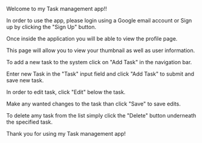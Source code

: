 Welcome to my Task management app!!

In order to use the app, please login using a Google email account or Sign up by clicking the "Sign Up" button.

Once inside the application you will be able to view the profile page.

This page will allow you to view your thumbnail as well as user information.

To add a new task to the system click on "Add Task" in the navigation bar.

Enter new Task in the "Task" input field and click "Add Task" to submit and save new task.

In order to edit task, click "Edit" below the task.

Make any wanted changes to the task than click "Save" to save edits.

To delete amy task from the list simply click the "Delete" button underneath the specified task.

Thank you for using my Task management app!
